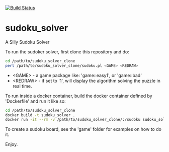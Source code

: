 [![Build Status](https://travis-ci.org/rhrhunter/sudoku_solver.svg?branch=master)](https://travis-ci.org/rhrhunter/sudoku_solver)

# sudoku_solver
A Silly Sudoku Solver

To run the sudoker solver, first clone this repository and do:

```bash
cd /path/to/sudoku_solver_clone
perl /path/to/sudoku_solver_clone/sudoku.pl <GAME> <REDRAW>
```

- \<GAME\> - a game package like: 'game::easy1', or 'game::bad'
- \<REDRAW\> - if set to '1', will display the algorithm solving the puzzle in real time.

To run inside a docker container, build the docker container defined by 'Dockerfile' and run it like so:

```bash
cd /path/to/sudoku_solver_clone
docker build -t sudoku_solver .
docker run -it --rm -v /path/to/sudoku_solver_clone/:/sudoku sudoku_solver perl sudoku.pl <GAME> <REDRAW>
```

To create a sudoku board, see the 'game' folder for examples on how to do it.

Enjoy.

